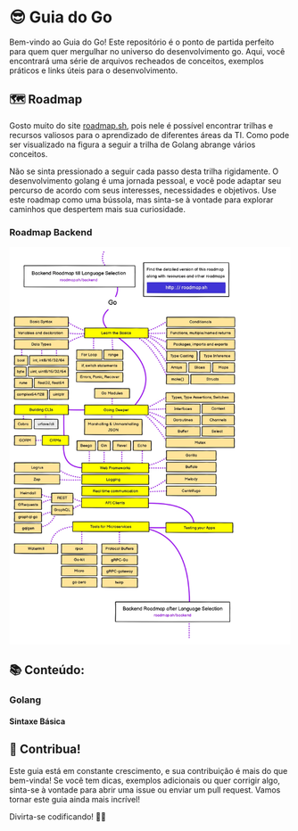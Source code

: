 # 😎 Guia do Go 

Bem-vindo ao Guia do Go! Este repositório é o ponto de partida perfeito para quem quer mergulhar no universo do desenvolvimento go. Aqui, você encontrará uma série de arquivos recheados de conceitos, exemplos práticos e links úteis para o desenvolvimento.

## 🗺️ Roadmap

Gosto muito do site [roadmap.sh](https://roadmap.sh/), pois nele é possível encontrar trilhas e recursos valiosos para o aprendizado de diferentes áreas da TI.  Como pode ser visualizado na figura a seguir a trilha de Golang abrange vários conceitos. 

Não se sinta pressionado a seguir cada passo desta trilha rigidamente. O desenvolvimento golang é uma jornada pessoal, e você pode adaptar seu percurso de acordo com seus interesses, necessidades e objetivos. Use este roadmap como uma bússola, mas sinta-se à vontade para explorar caminhos que despertem mais sua curiosidade.

### Roadmap Backend
![Trilha Go](./Imagens/Trilha_do_Golang.jpg)

## 📚 Conteúdo:

### Golang

#### Sintaxe Básica


## 🤝 Contribua!

Este guia está em constante crescimento, e sua contribuição é mais do que bem-vinda! Se você tem dicas, exemplos adicionais ou quer corrigir algo, sinta-se à vontade para abrir uma issue ou enviar um pull request. Vamos tornar este guia ainda mais incrível!

Divirta-se codificando! 🚀✨
